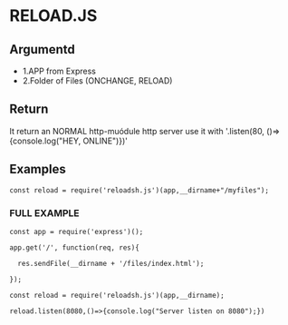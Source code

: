 # RELOAD.JS
## Argumentd
- 1.APP from Express
- 2.Folder of Files (ONCHANGE, RELOAD)

## Return
It return an NORMAL http-muódule http server
use it with '.listen(80, ()=>{console.log("HEY, ONLINE")})'

## Examples
```const reload = require('reloadsh.js')(app,__dirname+"/myfiles");```

### FULL EXAMPLE
```const app = require('express')();```

```app.get('/', function(req, res){```

```  res.sendFile(__dirname + '/files/index.html');```

```});```

```const reload = require('reloadsh.js')(app,__dirname);```

```reload.listen(8080,()=>{console.log("Server listen on 8080");})```
